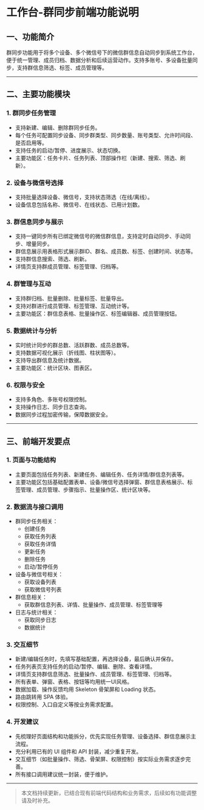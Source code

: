 # 工作台-群同步前端功能说明

## 一、功能简介
群同步功能用于将多个设备、多个微信号下的微信群信息自动同步到系统工作台，便于统一管理、成员归档、数据分析和后续运营动作。支持多账号、多设备批量同步，支持群信息筛选、标签、成员管理等。

---

## 二、主要功能模块

### 1. 群同步任务管理
- 支持新建、编辑、删除群同步任务。
- 每个任务可配置同步设备、同步群类型、同步数量、账号类型、允许时间段、是否启用等。
- 支持任务的启动/暂停、进度展示、状态切换。
- 主要功能区：任务卡片、任务列表、顶部操作栏（新建、搜索、筛选、刷新）。

### 2. 设备与微信号选择
- 支持批量选择设备、微信号，支持状态筛选（在线/离线）。
- 设备信息包括名称、微信号、在线状态、已用计划数。

### 3. 群信息同步与展示
- 支持一键同步所有已绑定微信号的微信群信息，支持定时自动同步、手动同步、增量同步。
- 群信息展示用表格形式展示群ID、群名、成员数、标签、创建时间、状态等。
- 支持群信息搜索、筛选、刷新。
- 详情页支持群成员管理、标签管理、归档等。

### 4. 群管理与互动
- 支持群归档、批量删除、批量标签、批量导出。
- 支持对群进行成员管理、标签管理、互动统计等。
- 主要功能区：群信息表格、批量操作区、标签编辑器、成员管理按钮。

### 5. 数据统计与分析
- 实时统计同步的群总数、活跃群数、成员总数等。
- 支持数据可视化展示（折线图、柱状图等）。
- 支持导出群信息及统计数据。
- 主要功能区：统计区块、图表区。

### 6. 权限与安全
- 支持多角色、多账号权限控制。
- 支持操作日志、同步日志查询。
- 数据同步过程加密传输，保障数据安全。

---

## 三、前端开发要点

### 1. 页面与功能结构
- 主要页面包括任务列表、新建任务、编辑任务、任务详情/群信息列表等。
- 主要功能区包括基础配置表单、设备/微信号选择弹窗、群信息表格展示、标签管理、成员管理、步骤指示、批量操作区、统计区块等。

### 2. 数据流与接口调用
- 群同步任务相关：
  - 创建任务
  - 获取任务列表
  - 获取任务详情
  - 更新任务
  - 删除任务
  - 启动/暂停任务
- 设备与微信号相关：
  - 获取设备列表
  - 获取微信号列表
- 群信息相关：
  - 获取群信息列表、详情、批量操作、成员管理、标签管理等
- 日志与统计相关：
  - 获取同步日志
  - 数据统计

### 3. 交互细节
- 新建/编辑任务时，先填写基础配置，再选择设备，最后确认并保存。
- 任务列表页支持任务的启动/暂停、编辑、删除、查看详情。
- 详情页支持群信息筛选、批量操作、成员管理、标签管理、归档等。
- 所有表单、弹窗、表格、按钮等均用统一UI风格。
- 数据加载、操作反馈均用 Skeleton 骨架屏和 Loading 状态。
- 路由跳转用 SPA 体验。
- 权限控制、入口自定义等按业务需求配置。

### 4. 开发建议
- 先梳理好页面结构和功能拆分，优先实现任务管理、设备选择、群信息展示主流程。
- 充分利用已有的 UI 组件和 API 封装，减少重复开发。
- 交互细节（如批量操作、筛选、骨架屏、权限控制）按实际业务需求逐步完善。
- 所有接口调用建议统一封装，便于维护。

---

> 本文档持续更新，已结合现有前端代码结构和业务需求，后续如有功能调整请及时补充。 